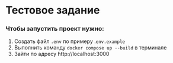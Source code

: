 # Тестовое задание
### Чтобы запустить проект нужно:
1. Создать файл `.env` по примеру .`env.example`
2. Выполнить команду `docker compose up --build` в терминале
3. Зайти по адресу http://localhost:3000
